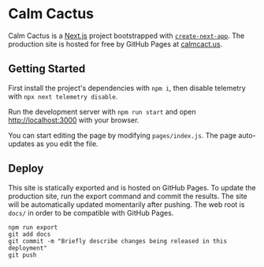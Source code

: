 # Calm Cactus

Calm Cactus is a [Next.js](https://nextjs.org/) project bootstrapped with [`create-next-app`](https://github.com/vercel/next.js/tree/canary/packages/create-next-app). The production site is hosted for free by GitHub Pages at [calmcact.us](https://calmcact.us).

## Getting Started


First install the project's dependencies with `npm i`, then disable telemetry with `npx next telemetry disable`.

Run the development server with `npm run start` and open [http://localhost:3000](http://localhost:3000) with your browser.

You can start editing the page by modifying `pages/index.js`. The page auto-updates as you edit the file.

## Deploy

This site is statically exported and is hosted on GitHub Pages. To update the production site, run the export command and commit the results. The site will be automatically updated momentarily after pushing. The web root is `docs/` in order to be compatible with GitHub Pages.

```
npm run export
git add docs
git commit -m "Briefly describe changes being released in this deployment"
git push
```
